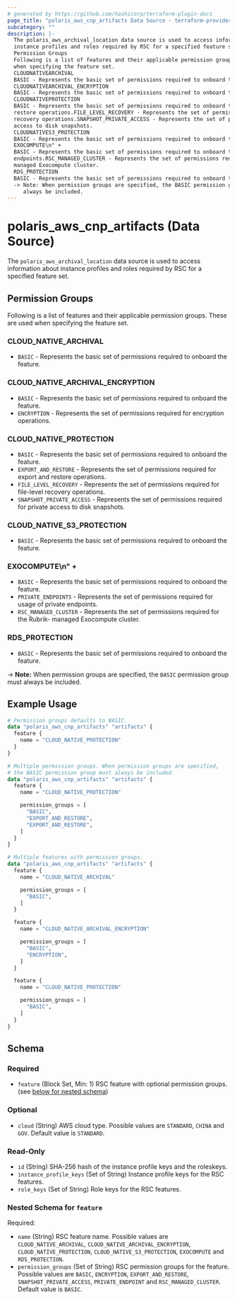 ```yaml
---
# generated by https://github.com/hashicorp/terraform-plugin-docs
page_title: "polaris_aws_cnp_artifacts Data Source - terraform-provider-polaris"
subcategory: ""
description: |-
  The polaris_aws_archival_location data source is used to access information about
  instance profiles and roles required by RSC for a specified feature set.
  Permission Groups
  Following is a list of features and their applicable permission groups. These are used
  when specifying the feature set.
  CLOUDNATIVEARCHIVAL
  BASIC - Represents the basic set of permissions required to onboard the feature.
  CLOUDNATIVEARCHIVAL_ENCRYPTION
  BASIC - Represents the basic set of permissions required to onboard the feature.ENCRYPTION - Represents the set of permissions required for encryption operations.
  CLOUDNATIVEPROTECTION
  BASIC - Represents the basic set of permissions required to onboard the feature.EXPORT_AND_RESTORE - Represents the set of permissions required for export and
  restore operations.FILE_LEVEL_RECOVERY - Represents the set of permissions required for file-level
  recovery operations.SNAPSHOT_PRIVATE_ACCESS - Represents the set of permissions required for private
  access to disk snapshots.
  CLOUDNATIVES3_PROTECTION
  BASIC - Represents the basic set of permissions required to onboard the feature.
  EXOCOMPUTE\n" +
  BASIC - Represents the basic set of permissions required to onboard the feature.PRIVATE_ENDPOINTS - Represents the set of permissions required for usage of private
  endpoints.RSC_MANAGED_CLUSTER - Represents the set of permissions required for the Rubrik-
  managed Exocompute cluster.
  RDS_PROTECTION
  BASIC - Represents the basic set of permissions required to onboard the feature.
  -> Note: When permission groups are specified, the BASIC permission group must
     always be included.
---
```


# polaris_aws_cnp_artifacts (Data Source)

The `polaris_aws_archival_location` data source is used to access information about
instance profiles and roles required by RSC for a specified feature set.

## Permission Groups
Following is a list of features and their applicable permission groups. These are used
when specifying the feature set.

### CLOUD_NATIVE_ARCHIVAL
  * `BASIC` - Represents the basic set of permissions required to onboard the feature.

### CLOUD_NATIVE_ARCHIVAL_ENCRYPTION
  * `BASIC` - Represents the basic set of permissions required to onboard the feature.
  * `ENCRYPTION` - Represents the set of permissions required for encryption operations.

### CLOUD_NATIVE_PROTECTION
  * `BASIC` - Represents the basic set of permissions required to onboard the feature.
  * `EXPORT_AND_RESTORE` - Represents the set of permissions required for export and
    restore operations.
  * `FILE_LEVEL_RECOVERY` - Represents the set of permissions required for file-level
    recovery operations.
  * `SNAPSHOT_PRIVATE_ACCESS` - Represents the set of permissions required for private
    access to disk snapshots.

### CLOUD_NATIVE_S3_PROTECTION
  * `BASIC` - Represents the basic set of permissions required to onboard the feature.

### EXOCOMPUTE\n" +
  * `BASIC` - Represents the basic set of permissions required to onboard the feature.
  * `PRIVATE_ENDPOINTS` - Represents the set of permissions required for usage of private
    endpoints.
  * `RSC_MANAGED_CLUSTER` - Represents the set of permissions required for the Rubrik-
    managed Exocompute cluster.

### RDS_PROTECTION
  * `BASIC` - Represents the basic set of permissions required to onboard the feature.

-> **Note:** When permission groups are specified, the `BASIC` permission group must
   always be included.

## Example Usage

```terraform
# Permission groups defaults to BASIC.
data "polaris_aws_cnp_artifacts" "artifacts" {
  feature {
    name = "CLOUD_NATIVE_PROTECTION"
  }
}

# Multiple permission groups. When permission groups are specified,
# the BASIC permission group must always be included.
data "polaris_aws_cnp_artifacts" "artifacts" {
  feature {
    name = "CLOUD_NATIVE_PROTECTION"

    permission_groups = [
      "BASIC",
      "EXPORT_AND_RESTORE",
      "EXPORT_AND_RESTORE",
    ]
  }
}

# Multiple features with permission groups.
data "polaris_aws_cnp_artifacts" "artifacts" {
  feature {
    name = "CLOUD_NATIVE_ARCHIVAL"

    permission_groups = [
      "BASIC",
    ]
  }

  feature {
    name = "CLOUD_NATIVE_ARCHIVAL_ENCRYPTION"

    permission_groups = [
      "BASIC",
      "ENCRYPTION",
    ]
  }

  feature {
    name = "CLOUD_NATIVE_PROTECTION"

    permission_groups = [
      "BASIC",
    ]
  }
}
```

<!-- schema generated by tfplugindocs -->
## Schema

### Required

- `feature` (Block Set, Min: 1) RSC feature with optional permission groups. (see [below for nested schema](#nestedblock--feature))

### Optional

- `cloud` (String) AWS cloud type. Possible values are `STANDARD`, `CHINA` and `GOV`. Default value is `STANDARD`.

### Read-Only

- `id` (String) SHA-256 hash of the instance profile keys and the roleskeys.
- `instance_profile_keys` (Set of String) Instance profile keys for the RSC features.
- `role_keys` (Set of String) Role keys for the RSC features.

<a id="nestedblock--feature"></a>
### Nested Schema for `feature`

Required:

- `name` (String) RSC feature name. Possible values are `CLOUD_NATIVE_ARCHIVAL`, `CLOUD_NATIVE_ARCHIVAL_ENCRYPTION`, `CLOUD_NATIVE_PROTECTION`, `CLOUD_NATIVE_S3_PROTECTION`, `EXOCOMPUTE` and `RDS_PROTECTION`.
- `permission_groups` (Set of String) RSC permission groups for the feature. Possible values are `BASIC`, `ENCRYPTION`, `EXPORT_AND_RESTORE`, `SNAPSHOT_PRIVATE_ACCESS`, `PRIVATE_ENDPOINT` and `RSC_MANAGED_CLUSTER`. Default value is `BASIC`.
